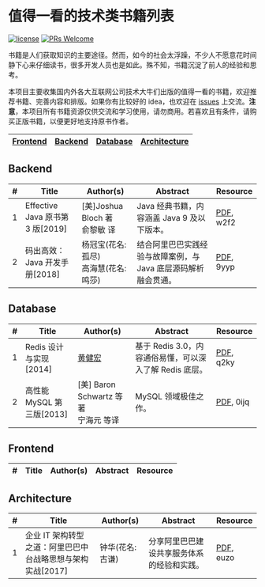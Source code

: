 # 值得一看的技术类书籍列表

[![license](https://badgen.net/badge/license/Attribution-ShareAlike%204.0%20International/green)](https://github.com/yanglbme/technical-books/blob/master/LICENSE)
[![PRs Welcome](https://badgen.net/badge/PRs/welcome/green)](http://makeapullrequest.com)

书籍是人们获取知识的主要途径。然而，如今的社会太浮躁，不少人不愿意花时间静下心来仔细读书，很多开发人员也是如此。殊不知，书籍沉淀了前人的经验和思考。

本项目主要收集国内外各大互联网公司技术大牛们出版的值得一看的书籍，欢迎推荐书籍、完善内容和排版。如果你有比较好的 idea，也欢迎在 [issues](https://github.com/doocs/technical-books/issues) 上交流。**注意**，本项目所有书籍资源仅供交流和学习使用，请勿商用。若喜欢且有条件，请购买正版书籍，以便更好地支持原书作者。

| [Frontend](#Frontend) | [Backend](#Backend) | [Database](#Database) | [Architecture](#Architecture) |
|---|---|---|---|

## Backend
| # | Title | Author(s) | Abstract | Resource |
|---|---|---|---|---|
| 1 | Effective Java 原书第 3 版[2019] | [美]Joshua Bloch 著<br>俞黎敏 译 | Java 经典书籍，内容涵盖 Java 9 及以下版本。| [PDF](https://pan.baidu.com/s/1ykZmLC6E4RzbfE6Dyzz4PQ), w2f2 |
| 2 | 码出高效：Java 开发手册[2018] | 杨冠宝(花名:孤尽)<br>高海慧(花名:鸣莎) | 结合阿里巴巴实践经验与故障案例，与 Java 底层源码解析融会贯通。| [PDF](https://pan.baidu.com/s/170xZD0qgJZ-HOyrdqNaWzg), 9yyp |

## Database
| # | Title | Author(s) | Abstract | Resource |
|---|---|---|---|---|
| 1 | Redis 设计与实现[2014] | [黄健宏](https://github.com/huangz1990) | 基于 Redis 3.0，内容通俗易懂，可以深入了解 Redis 底层。 | [PDF](https://pan.baidu.com/s/16LY5H6XQxcjfOdCz73Z6tA), q2ky |
| 2 | 高性能 MySQL 第三版[2013] | [美] Baron Schwartz 等著<br> 宁海元 等译 | MySQL 领域极佳之作。 | [PDF](https://pan.baidu.com/s/1qlpa0lzJN_2oXfQiv1V0PQ), 0ijq |

## Frontend
| # | Title | Author(s) | Abstract | Resource |
|---|---|---|---|---|

## Architecture
| # | Title | Author(s) | Abstract | Resource |
|---|---|---|---|---|
| 1 | 企业 IT 架构转型之道：阿里巴巴中台战略思想与架构实战[2017] | 钟华(花名:古谦) | 分享阿里巴巴建设共享服务体系的经验和实践。 | [PDF](https://pan.baidu.com/s/1xfyLZAg1-uwzTk0WbXMlJA), euzo |